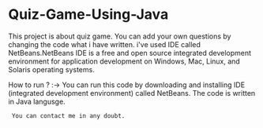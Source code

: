 # Quiz-Game-Using-Java

This project is about quiz game. You can add your own questions by changing the code what i have written.
i've used IDE called NetBeans.NetBeans IDE is a free and open source integrated development environment 
for application development on Windows, Mac, Linux, and Solaris operating systems.

How to run ?
:->  You can run this code by downloading and installing IDE (integrated development environment) called NetBeans.
     The code is written in Java langusge.
     
     
     You can contact me in any doubt.
